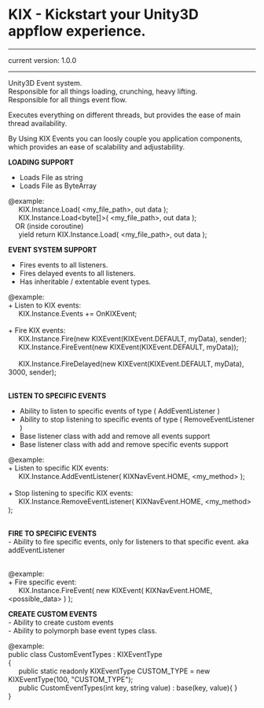 # KIX - Kickstart your Unity3D appflow experience.
  ------------------------------------------------------------------------------
 current version: 1.0.0
<br />

   ------------------------------------------------------------------------------
   Unity3D Event system.<br />
   Responsible for all things loading, crunching, heavy lifting.<br />
   Responsible for all things event flow.
  
   Executes everything on different threads, but provides the ease
   of main thread availability.
  
   By Using KIX Events you can loosly couple you application components,
   which provides an ease of scalability and adjustability.
 
 
**LOADING SUPPORT**
   - Loads File as string
   - Loads File as ByteArray
  
 
   @example:<br />
   &ensp;&ensp;&ensp;KIX.Instance.Load<string>( <my_file_path>, out data );<br />
   &ensp;&ensp;&ensp;KIX.Instance.Load<byte[]>( <my_file_path>, out data );<br />
   &ensp;&ensp;OR (inside coroutine)<br />
   &ensp;&ensp;&ensp;yield return KIX.Instance.Load<string>( <my_file_path>, out data );<br />
 
**EVENT SYSTEM SUPPORT**
   - Fires events to all listeners.
   - Fires delayed events to all listeners.
   - Has inheritable / extentable event types.
  
  @example:<br />
    + Listen to KIX events:<br />
   &ensp;&ensp;&ensp;KIX.Instance.Events += OnKIXEvent;<br /><br />
    + Fire KIX events:<br />
    &ensp;&ensp;&ensp;KIX.Instance.Fire(new KIXEvent(KIXEvent.DEFAULT, myData), sender);<br />
    &ensp;&ensp;&ensp;KIX.Instance.FireEvent(new KIXEvent(KIXEvent.DEFAULT, myData)); <br />   
    &ensp;&ensp;&ensp;KIX.Instance.FireDelayed(new KIXEvent(KIXEvent.DEFAULT, myData), 3000, sender);<br /><br />
     
       
**LISTEN TO SPECIFIC EVENTS**
   - Ability to listen to specific events of type ( AddEventListener )
   - Ability to stop listening to specific events of type ( RemoveEventListener )
   - Base listener class with add and remove all events support
   - Base listener class with add and remove specific events support
  
   @example:<br />
    + Listen to specific KIX events:<br />
    &ensp;&ensp;&ensp;KIX.Instance.AddEventListener( KIXNavEvent.HOME, <my_method> );<br /><br />
    + Stop listening to specific KIX events:<br />
    &ensp;&ensp;&ensp;KIX.Instance.RemoveEventListener( KIXNavEvent.HOME, <my_method> );<br /><br />
  
 
**FIRE TO SPECIFIC EVENTS**<br />
    - Ability to fire specific events, only for listeners to that specific event.
      aka addEventListener<br /><br />
    
  @example:<br />
    + Fire specific event:<br />
    &ensp;&ensp;&ensp;KIX.Instance.FireEvent( new KIXEvent( KIXNavEvent.HOME, <possible_data> ) );
        

**CREATE CUSTOM EVENTS**<br />
    - Ability to create custom events<br />
    - Ability to polymorph base event types class.<br />
    
   @example:<br />
       public class CustomEventTypes : KIXEventType<br />
       {<br />
       &ensp;&ensp;&ensp;public static readonly KIXEventType CUSTOM_TYPE = new KIXEventType(100, "CUSTOM_TYPE");<br />
       &ensp;&ensp;&ensp;public CustomEventTypes(int key, string value) : base(key, value){ }<br />
       }<br />
